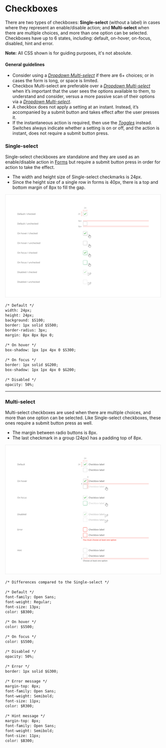 # Checkboxes

There are two types of checkboxes: **Single-select** \(without a label\) in cases where they represent an enable/disable action; and **Multi-select** when there are multiple choices, and more than one option can be selected. Checkboxes have up to 6 states, including: default, on-hover, on-focus, disabled, hint and error.

**Note:** All CSS shown is for guiding purposes, it's not absolute.

#### General guidelines

* Consider using a [_Dropdown Multi-select_](//atoms/dropdowns.html#multi-select) if there are 6+ choices; or in cases the form is long, or space is limited.
* Checkbox Multi-select are preferable over a [_Dropdown Multi-select_](//atoms/dropdowns.html#multi-select) when it’s important that the user sees the options available to them, to understand and consider, versus a more passive scan of their options via a [_Dropdown Multi-select_](//atoms/dropdowns.html#multi-select).
* A checkbox does not apply a setting at an instant. Instead, it’s accompanied by a submit button and takes effect after the user presses it.
* If the instantaneous action is required, then use the [_Toggles_](/atoms/toggles.md) instead. Switches always indicate whether a setting is on or off, and the action is instant, does not require a submit button press.

### Single-select

Single-select checkboxes are standalone and they are used as an enable/disable action in [Forms](/organisms/forms.md) but require a submit button press in order for action to take the effect.

* The width and height size of Single-select checkmarks is 24px.
* Since the height size of a single row in forms is 40px, there is a top and bottom margin of 8px to fill the gap.

![](/assets/atoms/checkboxes-single-select-states.png)

```
/* Default */
width: 24px;
height: 24px;
background: $S100;
border: 1px solid $S500;
border-radius: 3px;
margin: 8px 8px 8px 0;

/* On hover */
box-shadow: 1px 1px 4px 0 $S300;

/* On focus */
border: 1px solid $G200;
box-shadow: 1px 1px 4px 0 $G200;

/* Disabled */
opacity: 50%;
```

---

### Multi-select

Multi-select checkboxes are used when there are multiple choices, and more than one option can be selected. Like Single-select checkboxes, these ones require a submit button press as well.

* The margin between radio buttons is 8px.
* The last checkmark in a group \(24px\) has a padding top of 8px.

![](/assets/atoms/checkboxes-multi-select-states.png)

```
/* Differences compared to the Single-select */

/* Default */
font-family: Open Sans;
font-weight: Regular;
font-size: 13px;
color: $B300;

/* On hover */
color: $S500;

/* On focus */
color: $S500;

/* Disabled */
opacity: 50%;

/* Error */
border: 1px solid $G300;

/* Error message */
margin-top: 8px;
font-family: Open Sans;
font-weight: Semibold;
font-size: 11px;
color: $R300;

/* Hint message */
margin-top: 8px;
font-family: Open Sans;
font-weight: Semibold;
font-size: 11px;
color: $B300;
```



